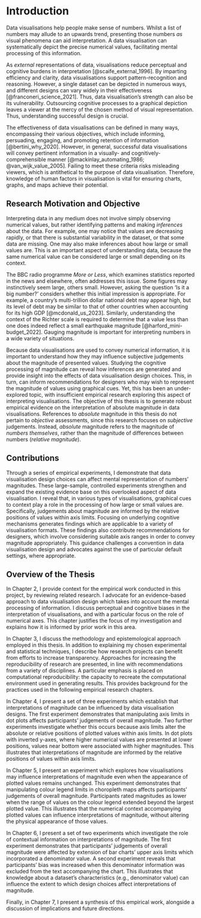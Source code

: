 # Introduction

Data visualisations help people make sense of numbers. Whilst a list of numbers may allude to an upwards trend, presenting those numbers *as* visual phenomena can aid interpretation. A data visualisation can systematically depict the precise numerical values, facilitating mental processing of this information. 

As *external* representations of data, visualisations reduce perceptual and cognitive burdens in interpretation [@scaife_external_1996]. By imparting efficiency and clarity, data visualisations support pattern-recognition and reasoning. However, a single dataset can be depicted in numerous ways, and different designs can vary widely in their effectiveness [@franconeri_science_2021]. Thus, data visualisation’s strength can also be its vulnerability. Outsourcing cognitive processes to a graphical depiction leaves a viewer at the mercy of the chosen method of visual representation. Thus, understanding successful design is crucial.

The effectiveness of data visualisations can be defined in many ways, encompassing their various objectives, which include informing, persuading, engaging, and promoting retention of information [@bertini_why_2020]. However, in general, successful data visualisations will convey pertinent information in a visually- and cognitively-comprehensible manner [@mackinlay_automating_1986; @van_wijk_value_2005]. Failing to meet these criteria risks misleading viewers, which is antithetical to the purpose of data visualisation. Therefore, knowledge of human factors in visualisation is vital for ensuring charts, graphs, and maps achieve their potential.

## Research Motivation and Objective

Interpreting data in any medium does not involve simply observing numerical values, but rather identifying patterns and making *inferences* about the data. For example, one may notice that values are decreasing rapidly, or that there is substantial variability in the dataset, or that some data are missing. One may also make inferences about how large or small values are. This is an important aspect of understanding data, because the same numerical value can be considered large or small depending on its context.

The BBC radio programme *More or Less*, which examines statistics reported in the news and elsewhere, often addresses this issue. Some figures may instinctively seem large, others small. However, asking the question ‘Is it a big number?’ considers whether this initial impression is appropriate. For example, a country’s multi-trillion dollar national debt may appear high, but its level of debt may be similar to that of other countries when accounting for its high GDP [@mcdonald_us_2023]. Similarly, understanding the context of the Richter scale is required to determine that a value less than one does indeed reflect a small earthquake magnitude [@harford_mini-budget_2022]. Gauging magnitude is important for interpreting numbers in a wide variety of situations.

Because data visualisations are used to convey numerical information, it is important to understand how they may influence subjective judgements about the magnitude of presented values. Studying the cognitive processing of magnitude can reveal how inferences are generated and provide insight into the effects of data visualisation design choices. This, in turn, can inform recommendations for designers who may wish to represent the magnitude of values using graphical cues. Yet, this has been an under-explored topic, with insufficient empirical research exploring this aspect of interpreting visualisations. The objective of this thesis is to generate robust empirical evidence on the interpretation of absolute magnitude in data visualisations. References to *absolute* magnitude in this thesis do not pertain to *objective* assessments, since this research focuses on *subjective* judgements. Instead, *absolute* magnitude refers to the magnitude of *numbers themselves*, rather than the magnitude of differences between numbers (*relative magnitude*).

## Contributions

Through a series of empirical experiments, I demonstrate that data visualisation design choices can affect mental representation of numbers’ magnitudes. These large-sample, controlled experiments strengthen and expand the existing evidence base on this overlooked aspect of data visualisation. I reveal that, in various types of visualisations, graphical cues to context play a role in the processing of how large or small values are. Specifically, judgements about magnitude are informed by the relative positions of values within axis limits. Focusing on underlying cognitive mechanisms generates findings which are applicable to a variety of visualisation formats. These findings also contribute recommendations for designers, which involve considering suitable axis ranges in order to convey magnitude appropriately. This guidance challenges a convention in data visualisation design and advocates against the use of particular default settings, where appropriate. 

## Overview of the Thesis

In Chapter 2, I provide context for the empirical work conducted in this project, by reviewing related research. I advocate for an evidence-based approach to data visualisation design which takes into account the mental processing of information. I discuss perceptual and cognitive biases in the interpretation of visualisations, and with a particular focus on the role of numerical axes. This chapter justifies the focus of my investigation and explains how it is informed by prior work in this area.

In Chapter 3, I discuss the methodology and epistemological approach employed in this thesis. In addition to explaining my chosen experimental and statistical techniques, I describe how research projects can benefit from efforts to increase transparency. Approaches for increasing the reproducibility of research are presented, in line with recommendations from a variety of disciplines. A particular emphasis is placed on computational reproducibility: the capacity to recreate the computational environment used in generating results. This provides background for the practices used in the following empirical research chapters.

In Chapter 4, I present a set of three experiments which establish that interpretations of magnitude can be influenced by data visualisation designs. The first experiment demonstrates that manipulating axis limits in dot plots affects participants’ judgements of overall magnitude. Two further experiments investigate whether this occurs because axis limits alter the absolute or relative positions of plotted values within axis limits. In dot plots with inverted y-axes, where higher numerical values are presented at lower positions, values near bottom were associated with higher magnitudes. This illustrates that interpretations of magnitude are informed by the relative positions of values within axis limits.

In Chapter 5, I present an experiment which explores how visualisations may influence interpretations of magnitude even when the appearance of plotted values remains unchanged. This experiment demonstrates that manipulating colour legend limits in choropleth maps affects participants’ judgements of overall magnitude. Participants rated magnitudes as lower when the range of values on the colour legend extended beyond the largest plotted value. This illustrates that the numerical context accompanying plotted values can influence interpretations of magnitude, without altering the physical appearance of those values.

In Chapter 6, I present a set of two experiments which investigate the role of contextual information on interpretations of magnitude. The first experiment demonstrates that participants’ judgements of overall magnitude were affected by extension of bar charts’ upper axis limits which incorporated a denominator value. A second experiment reveals that participants’ bias was increased when this denominator information was excluded from the text accompanying the chart. This illustrates that knowledge about a dataset’s characteristics (e.g., denominator value) can influence the extent to which design choices affect interpretations of magnitude.

Finally, in Chapter 7, I present a synthesis of this empirical work, alongside a discussion of implications and future directions.
